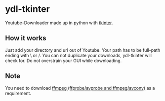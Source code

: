 # ydl-tkinter

Youtube-Downloader made up in python with [tkinter](https://en.wikipedia.org/wiki/Tkinter).

## How it works

Just add your directory and url out of Youtube. Your path has to be full-path ending with \ or /.
You can not duplicate your downloads, ydl-tkinter will check for.
Do not overstrain your GUI while downloading.

## Note

You need to download [ffmpeg (ffprobe/avprobe and ffmpeg/avconv)](https://github.com/FFmpeg/FFmpeg) as a requirement.
